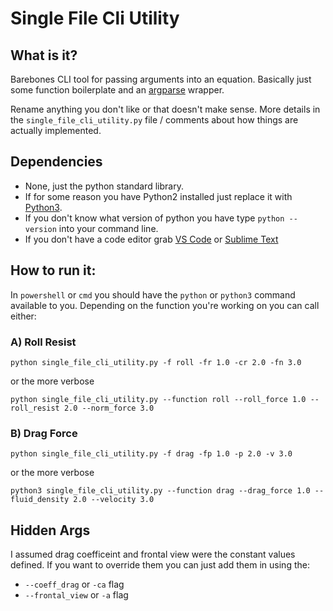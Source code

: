 # Single File Cli Utility

## What is it?

Barebones CLI tool for passing arguments into an equation. Basically just some function boilerplate and an [argparse](https://docs.python.org/3/library/argparse.html) wrapper.

Rename anything you don't like or that doesn't make sense. More details in the `single_file_cli_utility.py` file / comments about how things are actually implemented.

## Dependencies

* None, just the python standard library.
* If for some reason you have Python2 installed just replace it with [Python3](https://www.python.org/downloads/).
* If you don't know what version of python you have type `python --version` into your command line.
* If you don't have a code editor grab [VS Code](https://code.visualstudio.com/) or [Sublime Text](https://www.sublimetext.com/)

## How to run it:

In `powershell` or `cmd` you should have the `python` or `python3` command available to you. Depending on the function you're working on you can call either:

### A) Roll Resist

```python single_file_cli_utility.py -f roll -fr 1.0 -cr 2.0 -fn 3.0```

or the more verbose

```python single_file_cli_utility.py --function roll --roll_force 1.0 --roll_resist 2.0 --norm_force 3.0```

### B) Drag Force

```python single_file_cli_utility.py -f drag -fp 1.0 -p 2.0 -v 3.0```

or the more verbose

```python3 single_file_cli_utility.py --function drag --drag_force 1.0 --fluid_density 2.0 --velocity 3.0```

## Hidden Args

I assumed drag coefficeint and frontal view were the constant values defined. If you want to override them you can just add them in using the:
* `--coeff_drag` or `-ca` flag
* `--frontal_view` or `-a` flag